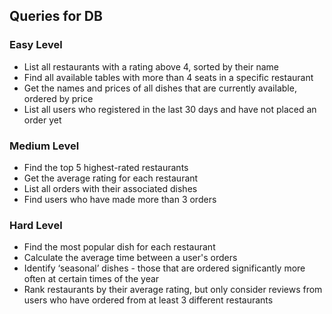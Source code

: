 ## Queries for DB

### Easy Level 
* List all restaurants with a rating above 4, sorted by their name
* Find all available tables with more than 4 seats in a specific restaurant
* Get the names and prices of all dishes that are currently available, ordered by price
* List all users who registered in the last 30 days and have not placed an order yet

### Medium Level 
* Find the top 5 highest-rated restaurants
* Get the average rating for each restaurant
* List all orders with their associated dishes
* Find users who have made more than 3 orders

### Hard Level
* Find the most popular dish for each restaurant
* Calculate the average time between a user's orders
* Identify ‘seasonal’ dishes - those that are ordered significantly more often at certain times of the year
* Rank restaurants by their average rating, but only consider reviews from users who have ordered from at least 3 different restaurants